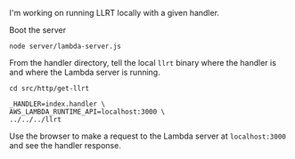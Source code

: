 I'm working on running LLRT locally with a given handler.

Boot the server
```
node server/lambda-server.js
```

From the handler directory, tell the local `llrt` binary where the handler is and where the Lambda server is running.
```
cd src/http/get-llrt
```

```
_HANDLER=index.handler \
AWS_LAMBDA_RUNTIME_API=localhost:3000 \
../../../llrt
```

Use the browser to make a request to the Lambda server at `localhost:3000` and see the handler response.
